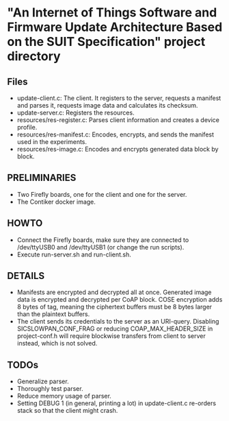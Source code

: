 # "An Internet of Things Software and Firmware Update Architecture Based on the SUIT Specification" project directory

## Files

* update-client.c: The client. It registers to the server, requests a manifest and parses it, requests image data and calculates its checksum.
* update-server.c: Registers the resources.
* resources/res-register.c: Parses client information and creates a device profile.
* resources/res-manifest.c: Encodes, encrypts, and sends the manifest used in the experiments.
* resources/res-image.c: Encodes and encrypts generated data block by block.

PRELIMINARIES
-------------

- Two Firefly boards, one for the client and one for the server.
- The Contiker docker image.

 HOWTO
------------

* Connect the Firefly boards, make sure they are connected to /dev/ttyUSB0 and /dev/ttyUSB1 (or change the run scripts).
* Execute run-server.sh and run-client.sh.

DETAILS
-------

- Manifests are encrypted and decrypted all at once. Generated image data is encrypted and decrypted per CoAP block. COSE encryption adds 8 bytes of tag, meaning the ciphertext buffers must be 8 bytes larger than the plaintext buffers.
- The client sends its credentials to the server as an URI-query. Disabling SICSLOWPAN_CONF_FRAG or reducing COAP_MAX_HEADER_SIZE in project-conf.h will require blockwise transfers from client to server instead, which is not solved.

TODOs
-----

- Generalize parser.
- Thoroughly test parser.
- Reduce memory usage of parser.
- Setting DEBUG 1 (in general, printing a lot) in update-client.c re-orders stack so that the client might crash.
